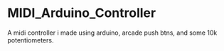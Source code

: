 # MIDI_Arduino_Controller
A midi controller i made using arduino, arcade push btns, and some 10k potentiometers.
